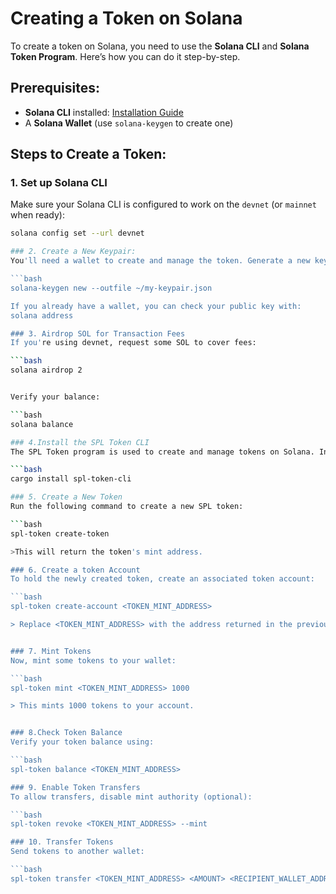 # Creating a Token on Solana

To create a token on Solana, you need to use the **Solana CLI** and **Solana Token Program**. Here’s how you can do it step-by-step.

## Prerequisites:
- **Solana CLI** installed: [Installation Guide](https://docs.solana.com/cli/install-solana-cli-tools)
- A **Solana Wallet** (use `solana-keygen` to create one)

## Steps to Create a Token:
### 1. Set up Solana CLI
Make sure your Solana CLI is configured to work on the `devnet` (or `mainnet` when ready):
```bash
solana config set --url devnet

### 2. Create a New Keypair:
You'll need a wallet to create and manage the token. Generate a new keypair or use an existing one:

```bash
solana-keygen new --outfile ~/my-keypair.json

If you already have a wallet, you can check your public key with:
solana address

### 3. Airdrop SOL for Transaction Fees
If you're using devnet, request some SOL to cover fees:

```bash
solana airdrop 2


Verify your balance:

```bash
solana balance

### 4.Install the SPL Token CLI
The SPL Token program is used to create and manage tokens on Solana. Install it using:

```bash
cargo install spl-token-cli

### 5. Create a New Token
Run the following command to create a new SPL token:

```bash
spl-token create-token

>This will return the token's mint address.

### 6. Create a token Account
To hold the newly created token, create an associated token account:

```bash
spl-token create-account <TOKEN_MINT_ADDRESS>

> Replace <TOKEN_MINT_ADDRESS> with the address returned in the previous step.


### 7. Mint Tokens
Now, mint some tokens to your wallet:

```bash
spl-token mint <TOKEN_MINT_ADDRESS> 1000

> This mints 1000 tokens to your account.


### 8.Check Token Balance
Verify your token balance using:

```bash
spl-token balance <TOKEN_MINT_ADDRESS>

### 9. Enable Token Transfers
To allow transfers, disable mint authority (optional):

```bash
spl-token revoke <TOKEN_MINT_ADDRESS> --mint

### 10. Transfer Tokens
Send tokens to another wallet:

```bash
spl-token transfer <TOKEN_MINT_ADDRESS> <AMOUNT> <RECIPIENT_WALLET_ADDRESS>
